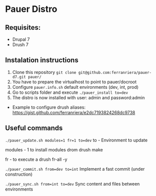 Pauer Distro
============

## Requisites:

* Drupal 7
* Drush 7

## Instalation instructions

1. Clone this repository `git clone git@github.com:ferranriera/pauer-d7.git pauer/`
2. You have to prepare the virtualhost to point to pauer/docroot
3. Configure `pauer.info.sh` default environments (dev, int, prod)
4. Go to scripts folder and execute `./pauer_install to=dev` 
5. The distro is now installed with user: admin and password:admin

* Example to configure drush aliases: https://gist.github.com/ferranriera/e2dc7193824268dc9738

## Useful commands
`./pauer_update.sh modules=1 fr=1 to=dev`
to - Environment to update

modules - 1 to install modules drom drush make

fr - to execute a drush fr-all -y


`./pauer_commit.sh from=dev to=int`
Implement a fast commit (under construction)

`./pauer_sync.sh from=int to=dev`
Sync content and files between environments

